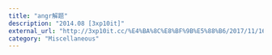 ```yaml
---
title: "angr解题"
description: "2014.08 [3xp10it]"
external_url: "http://3xp10it.cc/%E4%BA%8C%E8%BF%9B%E5%88%B6/2017/11/16/angr%E8%A7%A3%E9%A2%98/"
category: "Miscellaneous"
---
```

